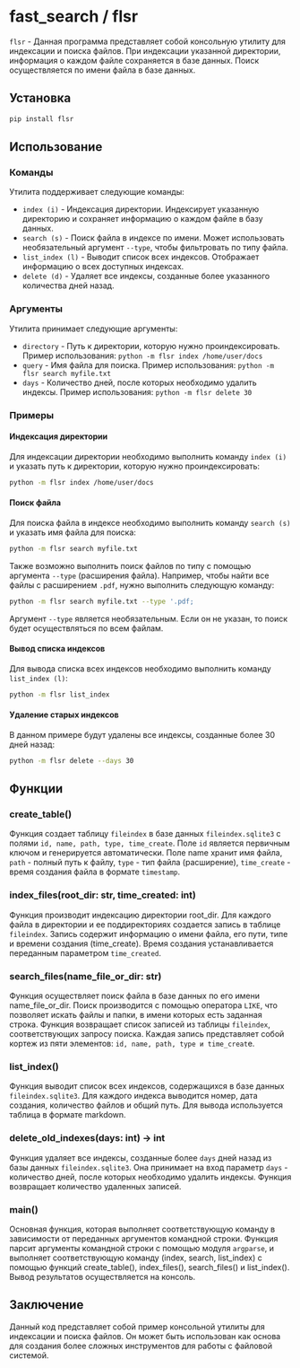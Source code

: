 # fast_search / flsr

`flsr` - Данная программа представляет собой консольную утилиту для индексации и поиска файлов. При индексации указанной директории, информация о каждом файле сохраняется в базе данных. Поиск осуществляется по имени файла в базе данных.

## Установка

```bash
pip install flsr
```

## Использование

### Команды

Утилита поддерживает следующие команды:

- `index (i)` - Индексация директории. Индексирует указанную директорию и сохраняет информацию о каждом файле в базу данных.
- `search (s)` - Поиск файла в индексе по имени. Может использовать необязательный аргумент `--type`, чтобы фильтровать по типу файла.
- `list_index (l)` - Выводит список всех индексов. Отображает информацию о всех доступных индексах.
- `delete (d)` - Удаляет все индексы, созданные более указанного количества дней назад.

### Аргументы

Утилита принимает следующие аргументы:

- `directory` - Путь к директории, которую нужно проиндексировать. Пример использования: `python -m flsr index /home/user/docs`
- `query` - Имя файла для поиска. Пример использования: `python -m flsr search myfile.txt`
- `days` - Количество дней, после которых необходимо удалить индексы. Пример использования: `python -m flsr delete 30`

### Примеры

#### Индексация директории

Для индексации директории необходимо выполнить команду `index (i)` и указать путь к директории, которую нужно проиндексировать:

```bash
python -m flsr index /home/user/docs
```

#### Поиск файла

Для поиска файла в индексе необходимо выполнить команду `search (s)` и указать имя файла для поиска:

```bash
python -m flsr search myfile.txt
```

Также возможно выполнить поиск файлов по типу с помощью аргумента `--type` (расширения файла). Например, чтобы найти все файлы с расширением `.pdf`, нужно выполнить следующую команду:

```bash
python -m flsr search myfile.txt --type '.pdf;
```

Аргумент `--type` является необязательным. Если он не указан, то поиск будет осуществляться по всем файлам.

#### Вывод списка индексов

Для вывода списка всех индексов необходимо выполнить команду `list_index (l)`:

```bash
python -m flsr list_index
```

#### Удаление старых индексов

В данном примере будут удалены все индексы, созданные более 30 дней назад:

```bash
python -m flsr delete --days 30
```

## Функции

### create_table()

Функция создает таблицу `fileindex` в базе данных `fileindex.sqlite3` с полями `id, name, path, type, time_create`. Поле `id` является первичным ключом и генерируется автоматически. Поле name хранит имя файла, `path` - полный путь к файлу, `type` - тип файла (расширение), `time_create` - время создания файла в формате `timestamp`.

### index_files(root_dir: str, time_created: int)

Функция производит индексацию директории root_dir. Для каждого файла в директории и ее поддиректориях создается запись в таблице `fileindex`. Запись содержит информацию о имени файла, его пути, типе и времени создания (time_create). Время создания устанавливается переданным параметром `time_created`.

### search_files(name_file_or_dir: str)

Функция осуществляет поиск файла в базе данных по его имени name_file_or_dir. Поиск производится с помощью оператора `LIKE`, что позволяет искать файлы и папки, в имени которых есть заданная строка. Функция возвращает список записей из таблицы `fileindex`, соответствующих запросу поиска. Каждая запись представляет собой кортеж из пяти элементов: `id, name, path, type и time_creat`e.

### list_index()

Функция выводит список всех индексов, содержащихся в базе данных `fileindex.sqlite3`. Для каждого индекса выводится номер, дата создания, количество файлов и общий путь. Для вывода используется таблица в формате markdown.

### delete_old_indexes(days: int) -> int

Функция удаляет все индексы, созданные более `days` дней назад из базы данных `fileindex.sqlite3`. Она принимает на вход параметр `days` - количество дней, после которых необходимо удалить индексы. Функция возвращает количество удаленных записей.

### main()

Основная функция, которая выполняет соответствующую команду в зависимости от переданных аргументов командной строки. Функция парсит аргументы командной строки с помощью модуля `argparse`, и выполняет соответствующую команду (index, search, list_index) с помощью функций create_table(), index_files(), search_files() и list_index(). Вывод результатов осуществляется на консоль.

## Заключение

Данный код представляет собой пример консольной утилиты для индексации и поиска файлов. Он может быть использован как основа для создания более сложных инструментов для работы с файловой системой.
